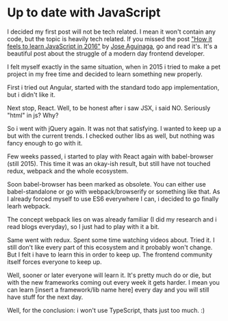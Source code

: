 # Up to date with JavaScript

I decided my first post will not be tech related. I mean it won't contain any code, but the topic is heavily tech related. If you missed the post ["How it feels to learn JavaScript in 2016"](https://hackernoon.com/how-it-feels-to-learn-javascript-in-2016-d3a717dd577f#.ac6oep50c) by [Jose Aguinaga](https://twitter.com/jjperezaguinaga), go and read it's. It's a beautiful post about the struggle of a modern day frontend developer. 

I felt myself exactly in the same situation, when in 2015 i tried to make a pet project in my free time and decided to learn something new properly.

First i tried out Angular, started with the standard todo app implementation, but i didn't like it.

Next stop, React. Well, to be honest after i saw JSX, i said NO. Seriously "html" in js? Why?

So i went with jQuery again. It was not that satisfying. I wanted to keep up a but with the current trends. I checked outher libs as well, but nothing was fancy enough to go with it.

Few weeks passed, i started to play with React again with babel-browser (still 2015). This time it was an okay-ish result, but still have not touched redux, webpack and the whole ecosystem.

Soon babel-browser has been marked as obsolete. You can either use babel-standalone or go with webpack/browserify or something like that.
As I already forced myself to use ES6 everywhere I can, i decided to go finally learh webpack.

The concept webpack lies on was already familiar (I did my research and i read blogs everyday), so I just had to play with it a bit. 

Same went with redux. Spent some time watching videos about. Tried it. I still don't like every part of this ecosystem and it probably won't change. But I felt i have to learn this in order to keep up. The frontend community itself forces everyone to keep up.

Well, sooner or later everyone will learn it. It's pretty much do or die, but with the new frameworks coming out every week it gets harder. I mean you can learn [insert a framework/lib name here] every day and you will still have stuff for the next day.

Well, for the conclusion: i won't use TypeScript, thats just too much. :)
